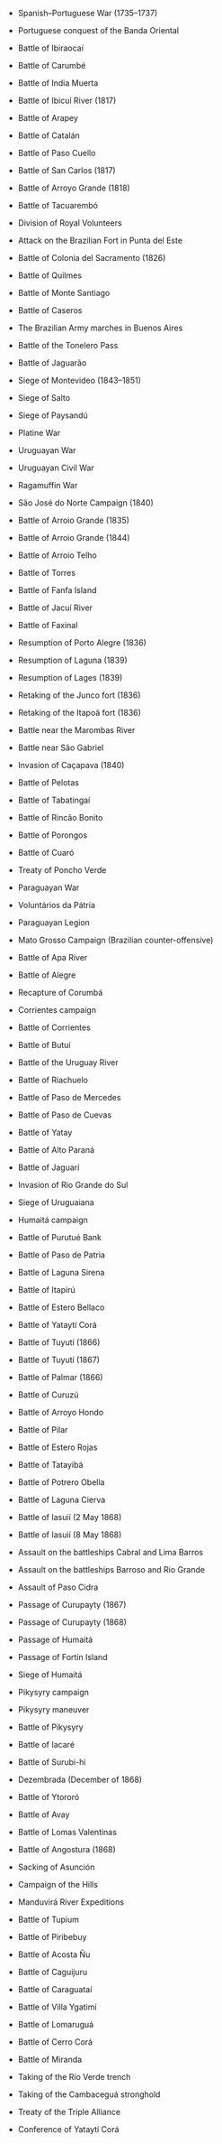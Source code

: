 - Spanish–Portuguese War (1735–1737)
- Portuguese conquest of the Banda Oriental
- Battle of Ibiraocaí
- Battle of Carumbé
- Battle of India Muerta
- Battle of Ibicuí River (1817)
- Battle of Arapey
- Battle of Catalán
- Battle of Paso Cuello
- Battle of San Carlos (1817)
- Battle of Arroyo Grande (1818)
- Battle of Tacuarembó
- Division of Royal Volunteers

- Attack on the Brazilian Fort in Punta del Este
- Battle of Colonia del Sacramento (1826)
- Battle of Quilmes
- Battle of Monte Santiago
- Battle of Caseros
- The Brazilian Army marches in Buenos Aires
- Battle of the Tonelero Pass
- Battle of Jaguarão
- Siege of Montevideo (1843–1851)
- Siege of Salto
- Siege of Paysandú
- Platine War
- Uruguayan War
- Uruguayan Civil War

- Ragamuffin War
- São José do Norte Campaign (1840)
- Battle of Arroio Grande (1835)
- Battle of Arroio Grande (1844)
- Battle of Arroio Telho
- Battle of Torres
- Battle of Fanfa Island
- Battle of Jacuí River
- Battle of Faxinal
- Resumption of Porto Alegre (1836)
- Resumption of Laguna (1839)
- Resumption of Lages (1839)
- Retaking of the Junco fort (1836)
- Retaking of the Itapoã fort (1836)
- Battle near the Marombas River
- Battle near São Gabriel
- Invasion of Caçapava (1840)
- Battle of Pelotas
- Battle of Tabatingaí
- Battle of Rincão Bonito
- Battle of Porongos
- Battle of Cuaró
- Treaty of Poncho Verde
  
- Paraguayan War
- Voluntários da Pátria
- Paraguayan Legion
- Mato Grosso Campaign (Brazilian counter-offensive)
- Battle of Apa River
- Battle of Alegre
- Recapture of Corumbá
- Corrientes campaign
- Battle of Corrientes
- Battle of Butuí
- Battle of the Uruguay River
- Battle of Riachuelo
- Battle of Paso de Mercedes
- Battle of Paso de Cuevas
- Battle of Yatay
- Battle of Alto Paraná
- Battle of Jaguarí
- Invasion of Rio Grande do Sul
- Siege of Uruguaiana
- Humaitá campaign
- Battle of Purutué Bank
- Battle of Paso de Patria
- Battle of Laguna Sirena
- Battle of Itapirú
- Battle of Estero Bellaco
- Battle of Yataytí Corá
- Battle of Tuyutí (1866)
- Battle of Tuyutí (1867)
- Battle of Palmar (1866)
- Battle of Curuzú
- Battle of Arroyo Hondo
- Battle of Pilar
- Battle of Estero Rojas
- Battle of Tatayibá
- Battle of Potrero Obella
- Battle of Laguna Cierva
- Battle of Iasuií (2 May 1868)
- Battle of Iasuií (8 May 1868)
- Assault on the battleships Cabral and Lima Barros
- Assault on the battleships Barroso and Rio Grande
- Assault of Paso Cidra
- Passage of Curupayty (1867)
- Passage of Curupayty (1868)
- Passage of Humaitá
- Passage of Fortín Island
- Siege of Humaitá
- Pikysyry campaign
- Pikysyry maneuver
- Battle of Pikysyry
- Battle of Iacaré
- Battle of Surubi-hi
- Dezembrada (December of 1868)
- Battle of Ytororó
- Battle of Avay
- Battle of Lomas Valentinas
- Battle of Angostura (1868)
- Sacking of Asunción
- Campaign of the Hills
- Manduvirá River Expeditions
- Battle of Tupium
- Battle of Piribebuy
- Battle of Acosta Ñu
- Battle of Caguijuru
- Battle of Caraguataí
- Battle of Villa Ygatimí
- Battle of Lomaruguá
- Battle of Cerro Corá
- Battle of Miranda
- Taking of the Río Verde trench
- Taking of the Cambaceguá stronghold
- Treaty of the Triple Alliance
- Conference of Yataytí Corá
